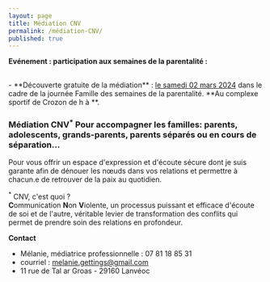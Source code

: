 ```yaml
---
layout: page
title: Médiation CNV
permalink: /médiation-CNV/
published: true
---
```

**Evénement : participation aux semaines de la parentalité :**
<h2><balise style="background : #FFA500 ; display : inline ;"></balise></h2>
- **Découverte gratuite de la médiation** : <ins>le samedi 02 mars 2024</ins> dans le cadre de la journée Famille des semaines de la parentalité.
**Au complexe sportif de Crozon de  h à    **. 


### Médiation CNV<sup>*</sup> Pour accompagner les familles: parents, adolescents, grands-parents, parents séparés ou en cours de séparation...

Pour vous offrir un espace d'expression et d'écoute sécure dont je suis garante afin de dénouer les nœuds dans vos relations et permettre à chacun.e de retrouver de la paix au quotidien.

<sup>*</sup> CNV, c'est quoi ?  
**C**ommunication **N**on **V**iolente, un processus puissant et efficace d'écoute de soi et de l'autre, véritable levier de transformation des conflits qui permet de prendre soin des relations en profondeur.

**Contact**

- Mélanie, médiatrice professionnelle : 07 81 18 85 31
- courriel : <a href="mailto:melanie.gettings@gmail.com">melanie.gettings@gmail.com</a>
- 11 rue de Tal ar Groas - 29160 Lanvéoc




<!-- This is the base Jekyll theme. You can find out more info about customizing your Jekyll theme, as well as basic Jekyll usage documentation at [jekyllrb.com](https://jekyllrb.com/)

You can find the source code for Minima at GitHub:
[jekyll][jekyll-organization] /
[minima](https://github.com/jekyll/minima)

You can find the source code for Jekyll at GitHub:
[jekyll][jekyll-organization] /
[jekyll](https://github.com/jekyll/jekyll)


[jekyll-organization]: https://github.com/jekyll 
-->

